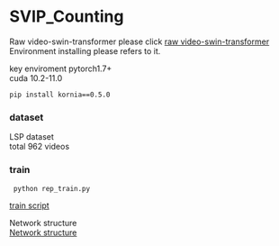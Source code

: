 # SVIP_Counting
Raw video-swin-transformer please click [raw video-swin-transformer](https://github.com/SwinTransformer/Video-Swin-Transformer)
Environment installing please refers to it.  

key enviroment pytorch1.7+  
cuda 10.2-11.0

```   
pip install kornia==0.5.0  
```  

### dataset 
LSP dataset  
total 962 videos 

### train

`  python rep_train.py  `   

[train script](https://github.com/SvipRepetitionCounting/SVIP_Counting/blob/hhz/rep_train.py)  

Network structure  
[Network structure](https://github.com/SvipRepetitionCounting/SVIP_Counting/blob/hhz/RepSwin.py)  



